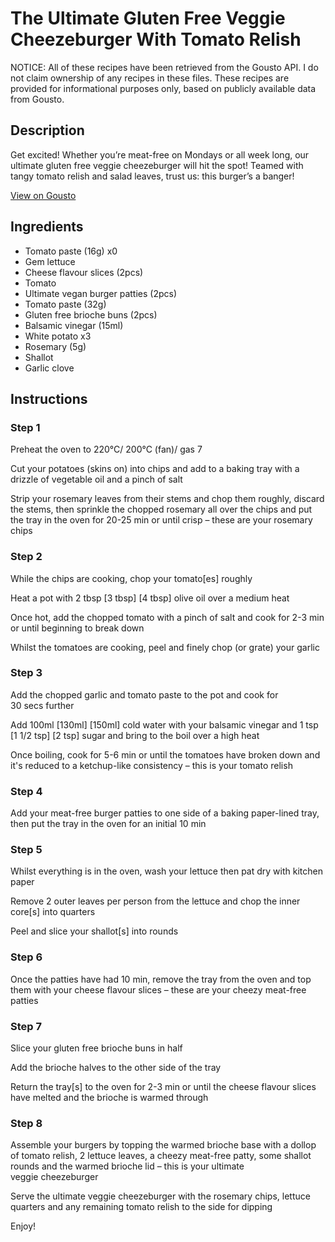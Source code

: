 # The Ultimate Gluten Free Veggie Cheezeburger With Tomato Relish

NOTICE: All of these recipes have been retrieved from the Gousto API. I do not claim ownership of any recipes in these files. These recipes are provided for informational purposes only, based on publicly available data from Gousto.

## Description

Get excited! Whether you’re meat-free on Mondays or all week long, our ultimate gluten free veggie cheezeburger will hit the spot! Teamed with tangy tomato relish and salad leaves, trust us: this burger’s a banger!

[View on Gousto](https://www.gousto.co.uk/recipes/cookbook/the-ultimate-gluten-free-veggie-cheeseburger-with-tomato-relish)

## Ingredients

- Tomato paste (16g) x0
- Gem lettuce
- Cheese flavour slices (2pcs)
- Tomato
- Ultimate vegan burger patties (2pcs)
- Tomato paste (32g)
- Gluten free brioche buns (2pcs)
- Balsamic vinegar (15ml)
- White potato x3
- Rosemary (5g)
- Shallot
- Garlic clove

## Instructions


### Step 1

Preheat the oven to 220°C/ 200°C (fan)/ gas 7

Cut your potatoes (skins on) into chips and add to a baking tray with a drizzle of vegetable oil and a pinch of salt

Strip your rosemary leaves from their stems and chop them roughly, discard the stems, then sprinkle the chopped rosemary all over the chips and put the tray in the oven for 20-25 min or until crisp – these are your rosemary chips


### Step 2

While the chips are cooking, chop your tomato[es] roughly

Heat a pot with 2 tbsp<span class="text-purple"> [3 tbsp]</span><span class="text-danger"> [4 tbsp] </span>olive oil over a medium heat

Once hot, add the chopped tomato with a pinch of salt and cook for 2-3 min or until beginning to break down

Whilst the tomatoes are cooking, peel and finely chop (or grate) your garlic


### Step 3

Add the chopped garlic and tomato paste to the pot and cook for 30 secs further

Add 100ml <span class="text-purple">[130ml]</span> <span class="text-danger">[150ml]</span> cold water with your balsamic vinegar and 1 tsp <span class="text-purple">[1 1/2 tsp]</span> <span class="text-danger">[2 tsp]</span> sugar and bring to the boil over a high heat

Once boiling, cook for 5-6 min or until the tomatoes have broken down and it's reduced to a ketchup-like consistency – this is your tomato relish


### Step 4

Add your meat-free burger patties to one side of a baking paper-lined tray, then put the tray in the oven for an initial 10 min


### Step 5

Whilst everything is in the oven, wash your lettuce then pat dry with kitchen paper

Remove 2 outer leaves per person from the lettuce and chop the inner core[s] into quarters

Peel and slice your shallot[s] into rounds


### Step 6

Once the patties have had 10 min, remove the tray from the oven and top them with your cheese flavour slices – these are your cheezy meat-free patties


### Step 7

Slice your gluten free brioche buns in half

Add the brioche halves to the other side of the tray

Return the tray[s] to the oven for 2-3 min or until the cheese flavour slices have melted and the brioche is warmed through

### Step 8

Assemble your burgers by topping the warmed brioche base with a dollop of tomato relish, 2 lettuce leaves, a cheezy meat-free patty, some shallot rounds and the warmed brioche lid – this is your ultimate veggie cheezeburger

Serve the ultimate veggie cheezeburger with the rosemary chips, lettuce quarters and any remaining tomato relish to the side for dipping

Enjoy!

